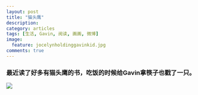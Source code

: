 ```yaml
---
layout: post
title: "猫头鹰"
description: 
category: articles
tags: [生活, Gavin, 阅读, 画画, 微博]
image:
  feature: jocelynholdinggavinkid.jpg
comments: true
---
```


### 最近读了好多有猫头鹰的书，吃饭的时候给Gavin拿筷子也戳了一只。 ###

![](http://i.imgur.com/jjdrZNc.jpg)